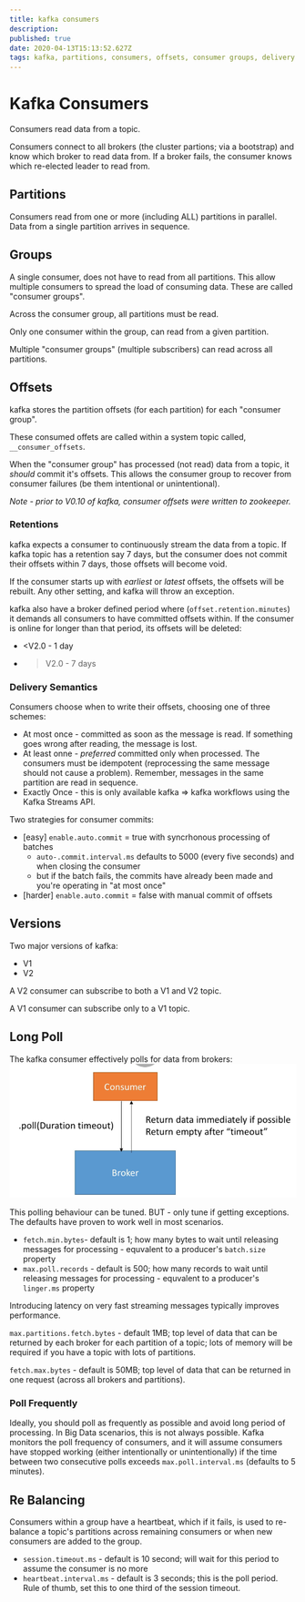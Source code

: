 ```yaml
---
title: kafka consumers
description: 
published: true
date: 2020-04-13T15:13:52.627Z
tags: kafka, partitions, consumers, offsets, consumer groups, delivery semantics, bootstrap
---
```


# Kafka Consumers
Consumers read data from a topic.

Consumers connect to all brokers (the cluster partions; via a bootstrap) and know which broker to read data from. If a broker fails, the consumer knows which re-elected leader to read from.


## Partitions
Consumers read from one or more (including ALL) partitions in parallel.  Data from a single partition arrives in sequence.


## Groups
A single consumer, does not have to read from all partitions. This allow multiple consumers to spread the load of consuming data. These are called "consumer groups". 

Across the consumer group, all partitions must be read.

Only one consumer within the group, can read from a given partition.

Multiple "consumer groups" (multiple subscribers) can read across all partitions.

## Offsets
kafka stores the partition offsets (for each partition) for each "consumer group".

These consumed offets are called within a system topic called, `__consumer_offsets`.

When the "consumer group" has processed (not read) data from a topic, it _should_ commit it's offsets. This allows the consumer group to recover from consumer failures (be them intentional or unintentional).

_Note - prior to V0.10 of kafka, consumer offsets were written to zookeeper._

### Retentions
kafka expects a consumer to continuously stream the data from a topic. If kafka topic has a retention say 7 days, but the consumer does not commit their offsets within 7 days, those offsets will become void.

If the consumer starts up with _earliest_ or _latest_ offsets, the offsets will be rebuilt. Any other setting, and kafka will throw an exception.

kafka also have a broker defined period where (`offset.retention.minutes`) it demands all consumers to have committed offsets within. If the consumer is online for longer than that period, its offsets will be deleted:
* <V2.0 - 1 day
* >V2.0 - 7 days


### Delivery Semantics
Consumers choose when to write their offsets, choosing one of three schemes:
* At most once - committed as soon as the message is read. If something goes wrong after reading, the message is lost.
* At least onne - _preferred_ committed  only when processed. The consumers must be idempotent (reprocessing the same message should not cause a problem). Remember, messages in the same partition are read in sequence.
* Exactly Once - this is only available kafka => kafka workflows using the Kafka Streams API.

Two strategies for consumer commits:
* [easy] `enable.auto.commit` = true with syncrhonous processing of batches
  * `auto-.commit.interval.ms` defaults to 5000 (every five seconds) and when closing the consumer
  * but if the batch fails, the commits have already been made and you're operating in "at most once"
* [harder] `enable.auto.commit` = false with manual commit of offsets



## Versions
Two major versions of kafka:
* V1
* V2

A V2 consumer can subscribe to both a V1 and V2 topic.

A V1 consumer can subscribe only to a V1 topic.


## Long Poll
The kafka consumer effectively polls for data from brokers:
![kafka-long-poll.png](/uploads/kafka/kafka-long-poll.png)

This polling behaviour can be tuned. BUT - only tune if getting exceptions. The defaults have proven to work well in most scenarios.

* `fetch.min.bytes`- default is 1; how many bytes to wait until releasing messages for processing - equvalent to a producer's `batch.size` property
* `max.poll.records` - default is 500; how many records to wait until releasing messages for processing - equvalent to a producer's `linger.ms` property

Introducing latency on very fast streaming messages typically improves performance.

`max.partitions.fetch.bytes` - default 1MB; top level of data that can be returned by each broker for each partition of a topic; lots of memory will be required if you have a topic with lots of partitions.

`fetch.max.bytes` - default is 50MB; top level of data that can be returned in one request (across all brokers and partitions).

### Poll Frequently
Ideally, you should poll as frequently as possible and avoid long period of processing. In Big Data scenarios, this is not always possible. Kafka monitors the poll frequency of consumers, and it will assume consumers have stopped working (either intentionally or unintentionally) if the time between two consecutive polls exceeds `max.poll.interval.ms` (defaults to 5 minutes).

## Re Balancing
Consumers within a group have a heartbeat, which if it fails, is used to re-balance a topic's partitions across remaining consumers or when new consumers are added to the group.

* `session.timeout.ms` - default is 10 second; will wait for this period to assume the consumer is no more
* `heartbeat.interval.ms` - default is 3 seconds; this is the poll period. Rule of thumb, set this to one third of the session timeout.
